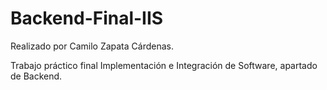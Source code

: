 # Backend-Final-IIS

Realizado por Camilo Zapata Cárdenas.

Trabajo práctico final Implementación e Integración de Software, apartado de Backend.
